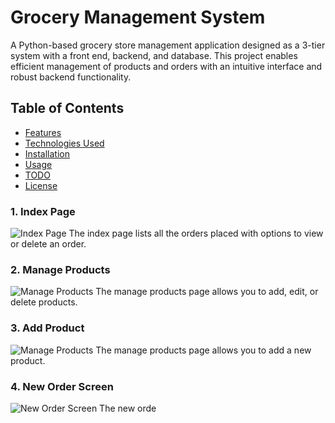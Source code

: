 # Grocery Management System

A Python-based grocery store management application designed as a 3-tier system with a front end, backend, and database. This project enables efficient management of products and orders with an intuitive interface and robust backend functionality.

## Table of Contents
- [Features](#features)
- [Technologies Used](#technologies-used)
- [Installation](#installation)
- [Usage](#usage)
- [TODO](#todo)
- [License](#license)
### 1. Index Page
![Index Page](screenshots/index_page.png)
The index page lists all the orders placed with options to view or delete an order.

### 2. Manage Products
![Manage Products](screenshots/manage_products.png)
The manage products page allows you to add, edit, or delete products.

### 3. Add Product
![Manage Products](screenshots/add_product.png)
The manage products page allows you to add a new product.

### 4. New Order Screen
![New Order Screen](screenshots/new_order.png)
The new orde